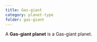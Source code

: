 ```yaml
---
title: Gas-giant
category: planet-type
folder: gas-giant
---
```


A **Gas-giant planet** is a Gas-giant planet.